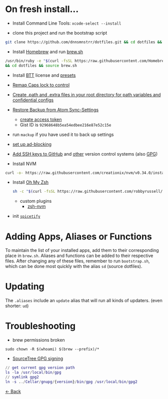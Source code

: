 # On fresh install...

- Install Command Line Tools: `xcode-select --install`

- clone this project and run the bootstrap script

```bash
git clone https://github.com/dnnsmnstrr/dotfiles.git && cd dotfiles && source bootstrap.sh
```

- Install [Homebrew](https://brew.sh) and run [brew.sh](https://github.com/dnnsmnstrr/dotfiles/blob/master/brew.sh)

```bash
/usr/bin/ruby -e "$(curl -fsSL https:/raw.githubusercontent.com/Homebrew/install/master/install)"
&& cd dotfiles && source brew.sh
```

- Install [BTT](https://folivora.ai) license and [presets](https://github.com/dnnsmnstrr/dotfiles/tree/master/bettertouchtool/HydroTouch)

- [Remap Caps lock to control](https://www.drbunsen.org/remapping-caps-lock/README.md)

- [Create .path and .extra files in your root directory for path variables and confidential configs](README.md)

- [Restore Backup from Atom Sync-Settings](https://atom.io/packages/sync-settings)

  - [create access token](https://github.com/settings/tokens/new)
  - Gist ID is `92968648b5ea54edbee216e87e52c15e`

- run `mackup` if you have used it to back up settings

- [set up ad-blocking](https://jspenguin2017.github.io/uBlockProtector/#extra-installation-steps-for-ublock-origin)

- [Add SSH keys to GitHub](https://github.com/settings/ssh) and [other](https://docs.gitlab.com/ee/gitlab-basics/create-your-ssh-keys.html) version control systems (also [GPG](https://gpgtools.org/))

- Install NVM
```bash
curl -o- https://raw.githubusercontent.com/creationix/nvm/v0.34.0/install.sh | bash
```

- Install [Oh My Zsh](https://ohmyz.sh/)
  ```bash
  sh -c "$(curl -fsSL https://raw.githubusercontent.com/robbyrussell/oh-my-zsh/master/tools/install.sh)"
  ```
    - custom plugins
        - [zsh-nvm](https://github.com/lukechilds/zsh-nvm#as-an-oh-my-zsh-custom-plugin)

- init [`spicetify`](https://github.com/khanhas/spicetify-cli/wiki/Basic-Usage)

# Adding Apps, Aliases or Functions

To maintain the list of your installed apps, add them to their corresponding place in `brew.sh`. Aliases and functions can be added to their respective files.
After changing any of these files, remember to run `bootstrap.sh`, which can be done most quickly with the alias `sd` (source dotfiles).

# Updating

The `.aliases` include an `update` alias that will run all kinds of updaters. (even shorter: `ud`)

# Troubleshooting

- brew permissions broken
```
sudo chown -R $(whoami) $(brew --prefix)/*
```

- [SourceTree GPG signing](https://community.atlassian.com/t5/Sourcetree-questions/Why-is-quot-Enable-GPG-key-signing-for-commit-quot-is-greyed-out/qaq-p/249852)
```M
// get current gpg version path
ls -la /usr/local/bin/gpg
// symlink gpg2
ln -s ../Cellar/gnupg/{version}/bin/gpg /usr/local/bin/gpg2
```

[<- Back](index.md)
